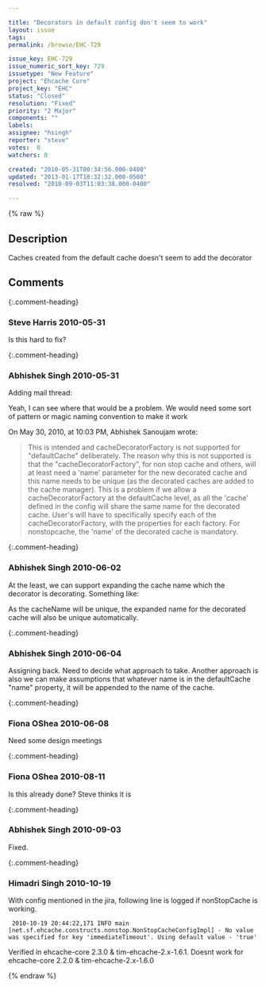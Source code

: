 ```yaml
---

title: "Decorators in default config don't seem to work"
layout: issue
tags: 
permalink: /browse/EHC-729

issue_key: EHC-729
issue_numeric_sort_key: 729
issuetype: "New Feature"
project: "Ehcache Core"
project_key: "EHC"
status: "Closed"
resolution: "Fixed"
priority: "2 Major"
components: ""
labels: 
assignee: "hsingh"
reporter: "steve"
votes:  0
watchers: 0

created: "2010-05-31T00:34:56.000-0400"
updated: "2013-01-17T18:32:32.000-0500"
resolved: "2010-09-03T11:03:38.000-0400"

---
```




{% raw %}



## Description

<div markdown="1" class="description">

Caches created from the default cache doesn't seem to add the decorator


<defaultCache maxElementsInMemory="0" eternal="true">
		<terracotta clustered="true" />
		<cacheDecoratorFactory
			class="net.sf.ehcache.constructs.nonstop.NonStopCacheDecoratorFactory"
			properties="name=nonstopNoop, timeoutMillis=13000, timeoutBehavior=noop" />
		<cacheDecoratorFactory
			class="net.sf.ehcache.constructs.nonstop.NonStopCacheDecoratorFactory"
			properties="name=nonstopException, timeoutMillis=13000, timeoutBehavior=exception" />
		<cacheDecoratorFactory
			class="net.sf.ehcache.constructs.nonstop.NonStopCacheDecoratorFactory"
			properties="name=nonstopLocalReads, timeoutMillis=13000, timeoutBehavior=localReads" />
	</defaultCache>

</div>

## Comments


{:.comment-heading}
### **Steve Harris** <span class="date">2010-05-31</span>

<div markdown="1" class="comment">

Is this hard to fix?

</div>


{:.comment-heading}
### **Abhishek Singh** <span class="date">2010-05-31</span>

<div markdown="1" class="comment">

Adding mail thread:

Yeah, I can see where that would be a problem. We would need some sort of pattern or magic naming convention
to make it work

On May 30, 2010, at 10:03 PM, Abhishek Sanoujam wrote:

> This is intended and cacheDecoratorFactory is not supported for "defaultCache" deliberately.
> The reason why this is not supported is that the "cacheDecoratorFactory", for non stop cache and others, will at least need a 'name' parameter for the new decorated cache and this name needs to be unique (as the decorated caches are added to the cache manager). This is a problem if we allow a cacheDecoratorFactory at the defaultCache level, as all the 'cache' defined in the config will share the same name for the decorated cache.
> User's will have to specifically specify each of the cacheDecoratorFactory, with the properties for each factory. For nonstopcache, the 'name' of the decorated cache is mandatory.


</div>


{:.comment-heading}
### **Abhishek Singh** <span class="date">2010-06-02</span>

<div markdown="1" class="comment">

At the least, we can support expanding the cache name which the decorator is decorating. Something like:

<defaultCache maxElementsInMemory="0" eternal="true">
<cacheDecoratorFactory
class="net.sf.ehcache.constructs.nonstop.NonStopCacheDecoratorFactory"
properties="name=${cacheName}-nonstopcache, timeoutMillis=13000, timeoutBehavior=noop" />
</defaultCache>

As the cacheName will be unique, the expanded name for the decorated cache will also be unique automatically.

</div>


{:.comment-heading}
### **Abhishek Singh** <span class="date">2010-06-04</span>

<div markdown="1" class="comment">

Assigning back.
Need to decide what approach to take.
Another approach is also we can make assumptions that whatever name is in the defaultCache "name" property, it will be appended to the name of the cache.

</div>


{:.comment-heading}
### **Fiona OShea** <span class="date">2010-06-08</span>

<div markdown="1" class="comment">

Need some design meetings

</div>


{:.comment-heading}
### **Fiona OShea** <span class="date">2010-08-11</span>

<div markdown="1" class="comment">

Is this already done? Steve thinks it is

</div>


{:.comment-heading}
### **Abhishek Singh** <span class="date">2010-09-03</span>

<div markdown="1" class="comment">

Fixed.

</div>


{:.comment-heading}
### **Himadri Singh** <span class="date">2010-10-19</span>

<div markdown="1" class="comment">

With config mentioned in the jira, following line is logged if nonStopCache is working.


```
 2010-10-19 20:44:22,171 INFO main [net.sf.ehcache.constructs.nonstop.NonStopCacheConfigImpl] - No value was specified for key 'immediateTimeout'. Using default value - 'true'
```


Verified in ehcache-core 2.3.0 & tim-ehcache-2.x-1.6.1.
Doesnt work for ehcache-core 2.2.0 & tim-ehcache-2.x-1.6.0

</div>



{% endraw %}

